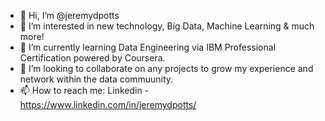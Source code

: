 - 👋 Hi, I’m @jeremydpotts
- 👀 I’m interested in new technology, Big Data, Machine Learning & much more!
- 🌱 I’m currently learning Data Engineering via IBM Professional Certification powered by Coursera. 
- 💞️ I’m looking to collaborate on any projects to grow my experience and network within the data commuunity.
- 📫 How to reach me: Linkedin - https://www.linkedin.com/in/jeremydpotts/

<!---
jeremydpotts/jeremydpotts is a ✨ special ✨ repository because its `README.md` (this file) appears on your GitHub profile.
You can click the Preview link to take a look at your changes.
--->
